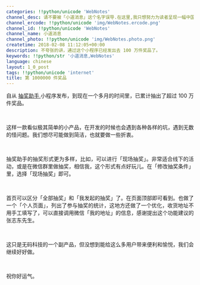 ```yaml
---
categories: !!python/unicode 'WebNotes'
channel_desc: 请不要被「小道消息」这个名字误导.在这里,我只想努力为读者呈现一幅中国互联网的清明上河图.
channel_ercode: !!python/unicode 'img/WebNotes.ercode.png'
channel_id: !!python/unicode 'WebNotes'
channel_name: 小道消息
channel_photo: !!python/unicode 'img/WebNotes.photo.png'
createtime: 2018-02-08 11:12:05+00:00
description: 不夸张的讲，通过这个小程序已经发出去 100 万件奖品了。
keywords: !!python/str '小道消息,WebNotes'
language: chinese
layout: 1_0_post
tags: !!python/unicode 'internet'
title: 第 1000000 件奖品
---
```

<div class="rich_media_content" id="js_content">
<p style="text-align: justify;">
         自从
         <a class="weapp_text_link" data-miniprogram-appid="wx01bb1ef166cd3f4e" data-miniprogram-nickname="抽奖助手" data-miniprogram-path="pages/index" href="">
          抽奖助手
         </a>
         小程序发布，到现在一个多月的时间里，已累计抽出了超过 100 万件奖品。
        </p>
<p>
<br/>
</p>
<p style="text-align: justify;">
         这样一款看似极其简单的小产品，在开发的时候也会遇到各种各样的坑，遇到无数的怪问题。我们想尽可能做到简洁，也就要做一些折衷。
        </p>
<p>
<br/>
</p>
<p style="text-align: justify;">
         抽奖助手的抽奖形式更为多样，比如，可以进行「现场抽奖」。非常适合线下的活动，或是在微信群里做抽奖，相信我，这个形式有点好玩儿。在「修改抽奖条件」里，选择「现场抽奖」即可。
        </p>
<p>
<br/>
</p>
<p style="text-align: justify;">
         首页可以区分「全部抽奖」和「我发起的抽奖」了。在页面顶部即可看到。也做了一个「个人页面」，列出了参与抽奖的统计，这地方还做了一个优化，收货地址不用手工填写了，可以直接调用微信「我的地址」的信息，感谢提出这个功能建议的张志东先生。
        </p>
<p>
<br/>
</p>
<p>
         这只是无码科技的一个副产品，但没想到能给这么多用户带来便利和愉悦，我们会继续好好做。
        </p>
<p>
<br/>
</p>
<p>
         祝你好运气。
        </p>
<p>
<br/>
</p>
<p>
<a class="weapp_image_link" data-miniprogram-appid="wx01bb1ef166cd3f4e" data-miniprogram-nickname="抽奖助手" data-miniprogram-path="pages/index" href="">
</a>
</p>
<p>
<mp-miniprogram class="miniprogram_element" data-miniprogram-appid="wx01bb1ef166cd3f4e" data-miniprogram-avatar="http://mmbiz.qpic.cn/mmbiz_png/Vdys2e8jP1nzKBHVv9iabC3VPMv1n1fK5p5Nr2J2JEp4RVhcwNmkIV2n5SMicrUtQDvibpuuZEO6WSUK1aFmH9qBw/0?wx_fmt=png" data-miniprogram-imageurl="http://mmbiz.qpic.cn/mmbiz_png/ow5rEn8QGlHLvOUiaEm64VlWTs9pgV7cz33wN2Pa9ZFvvHnvKW6mdsEf0KrJYY4FiaiaMYsCLmclSl686k6aRvr5Q/0?wx_fmt=png" data-miniprogram-nickname="抽奖助手" data-miniprogram-path="pages/index" data-miniprogram-title="抽奖助手新体验">
</mp-miniprogram>
</p>
<p>
<br/>
</p>
</div>